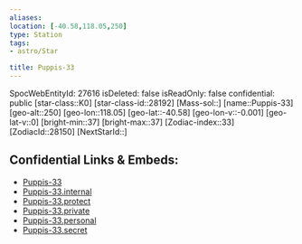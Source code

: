 ```yaml
---
aliases: 
location: [-40.58,118.05,250]
type: Station
tags:
- astro/Star

title: Puppis-33
---
```

SpocWebEntityId: 27616
isDeleted: false
isReadOnly: false
confidential: public
[star-class::K0]
[star-class-id::28192]
[Mass-sol::]
[name::Puppis-33]
[geo-alt::250]
[geo-lon::118.05]
[geo-lat::-40.58]
[geo-lon-v::-0.001]
[geo-lat-v::0]
[bright-min::37]
[bright-max::37]
[Zodiac-index::33]
[ZodiacId::28150]
[NextStarId::]



## Confidential Links & Embeds: 
- [Puppis-33](../../../_public/astro/Star/Puppis-33.md) 
- [Puppis-33.internal](../../../_internal/astro/Star/Puppis-33.internal.md) 
- [Puppis-33.protect](../../../_protect/astro/Star/Puppis-33.protect.md) 
- [Puppis-33.private](../../../_private/astro/Star/Puppis-33.private.md) 
- [Puppis-33.personal](../../../_personal/astro/Star/Puppis-33.personal.md) 
- [Puppis-33.secret](../../../_secret/astro/Star/Puppis-33.secret.md) 
